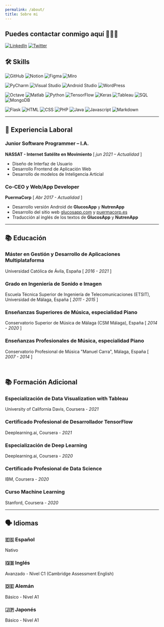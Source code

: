 ```yaml
---
permalink: /about/
title: Sobre mi
---
```

## Puedes contactar conmigo aquí 👩🏻‍💻

[![LinkedIn](https://img.shields.io/badge/-LinkedIn-1E88E5?style=for-the-badge&logo=linkedin&logoColor=FFFFFF)](linkedin.com/in/anapuermaruiz)
[![Twitter](https://img.shields.io/badge/-Twitter-1E88E5?style=for-the-badge&logo=twitter&logoColor=FFFFFF)](twitter.com/apuermaruiz)


## 🛠 Skills

![GitHub](https://img.shields.io/badge/-GitHub-9E9E9E?style=flat&logo=github&logoColor=ffffff)
![Notion](https://img.shields.io/badge/-Notion-9E9E9E?style=flat&logo=notion&logoColor=ffffff)
![Figma](https://img.shields.io/badge/-Figma-9E9E9E?style=flat&logo=figma&logoColor=ffffff)
![Miro](https://img.shields.io/badge/-Miro-9E9E9E?style=flat&logo=miro&logoColor=ffffff)


![PyCharm](https://img.shields.io/badge/-Pycharm-9E9E9E?style=flat&logo=pycharm&logoColor=ffffff)
![Visual Studio](https://img.shields.io/badge/-Visual_Studio-9E9E9E?style=flat&logo=visualstudio&logoColor=ffffff)
![Android Studio](https://img.shields.io/badge/-Android_Studio-9E9E9E?style=flat&logo=androidstudio&logoColor=ffffff)
![WordPress](https://img.shields.io/badge/-WordPress-9E9E9E?style=flat&logo=wordpress&logoColor=ffffff)


![Octave](https://img.shields.io/badge/-Octave-9E9E9E?style=flat&logo=octave&logoColor=ffffff)
![Matlab](https://img.shields.io/badge/-Matlab-9E9E9E?style=flat&logo=matlab&logoColor=ffffff)
![Python](https://img.shields.io/badge/-Python-9E9E9E?style=flat&logo=python&logoColor=ffffff)
![TensorFlow](https://img.shields.io/badge/-TensorFlow-9E9E9E?style=flat&logo=tensorflow&logoColor=ffffff)
![Keras](https://img.shields.io/badge/-Keras-9E9E9E?style=flat&logo=keras&logoColor=ffffff)
![Tableau](https://img.shields.io/badge/-Tableau-9E9E9E?style=flat&logo=tableau&logoColor=ffffff)
![SQL](https://img.shields.io/badge/-SQL-9E9E9E?style=flat&logo=SQL&logoColor=ffffff)
![MongoDB](https://img.shields.io/badge/-MongoDB-9E9E9E?style=flat&logo=mongodb&logoColor=ffffff)

![Flask](https://img.shields.io/badge/-Flask-9E9E9E?style=flat&logo=flask&logoColor=ffffff)
![HTML](https://img.shields.io/badge/-HTML-9E9E9E?style=flat&logo=HTML5&logoColor=ffffff)
![CSS](https://img.shields.io/badge/-CSS-9E9E9E?style=flat&logo=CSS3&logoColor=ffffff)
![PHP](https://img.shields.io/badge/-PHP-9E9E9E?style=flat&logo=PHP&logoColor=ffffff)
![Java](https://img.shields.io/badge/-Java-9E9E9E?style=flat&logo=Java&logoColor=ffffff)
![Javascript](https://img.shields.io/badge/-JavaScript-9E9E9E?style=flat&logo=Javascript&logoColor=ffffff)
![Markdown](https://img.shields.io/badge/-Markdown-9E9E9E?style=flat&logo=markdown&logoColor=ffffff)


---


## 💼 Experiencia Laboral

### Junior Software Programmer – I.A.
**NASSAT - Internet Satélite en Movimiento** [ *jun 2021 – Actualidad* ]
- Diseño de Interfaz de Usuario
- Desarrollo Frontend de Aplicación Web
- Desarrollo de modelos de Inteligencia Articial

### Co-CEO y Web/App Developer
**PuermaCorp** [ *Abr 2017 - Actualidad* ]

- Desarrollo versión Android de **GlucosApp** y **NutrenApp**
- Desarrollo del sitio web [glucosapp.com](http://www.glucosapp.com/) y [puermacorp.es](http://www.puermacorp.es/)
- Traducción al inglés de los textos de **GlucosApp** y **NutrenApp**


---


## 📚 Educación

### Máster en Gestión y Desarrollo de Aplicaciones Multiplataforma

Universidad Católica de Ávila, España  [ *2016 - 2021* ]

### Grado en Ingeniería de Sonido e Imagen

Escuela Técnica Superior de Ingeniería de Telecomunicaciones (ETSIT), Universidad de Málaga, España  [ *2011 - 2015* ]

### Enseñanzas Superiores de Música, especialidad Piano

Conservatorio Superior de Música de Málaga (CSM Málaga), España  [ *2014 - 2020* ]

### Enseñanzas Profesionales de Música, especialidad Piano

Conservatorio Profesional de Música "Manuel Carra", Málaga, España  [ *2007 - 2014* ]

</br>

## 📚 Formación Adicional

### Especialización de Data Visualization with Tableau

University of California Davis, Coursera - *2021*

### Certificado Profesional de Desarrollador TensorFlow

Deeplearning.ai, Coursera - *2021*

### Especialización de Deep Learning

Deeplearning.ai, Coursera - *2020*

### Certificado Profesional de Data Science

IBM, Coursera - *2020*

### Curso Machine Learning

Stanford, Coursera - *2020*


---


## 🗣️ Idiomas

### 🇪🇸 **Español**

Nativo

### 🇬🇧 Inglés

Avanzado - Nivel C1 (Cambridge Assessment English)

### 🇩🇪 Alemán

Básico - Nivel A1

### 🇯🇵 Japonés

Básico - Nivel A1

